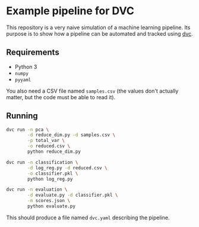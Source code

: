 # Example pipeline for DVC
This repository is a very naive simulation of a machine learning pipeline.
Its purpose is to show how a pipeline can be automated and tracked using
[dvc](https://dvc.org/).

## Requirements
- Python 3
- `numpy`
- `pyyaml`

You also need a CSV file named `samples.csv` (the values don't actually matter,
but the code must be able to read it).

## Running
```bash
dvc run -n pca \
        -d reduce_dim.py -d samples.csv \
        -p total_var \
        -o reduced.csv \
        python reduce_dim.py

dvc run -n classification \
        -d log_reg.py -d reduced.csv \
        -o classifier.pkl \
        python log_reg.py

dvc run -n evaluation \
        -d evaluate.py -d classifier.pkl \
        -m scores.json \
        python evaluate.py
```

This should produce a file named `dvc.yaml` describing the pipeline.